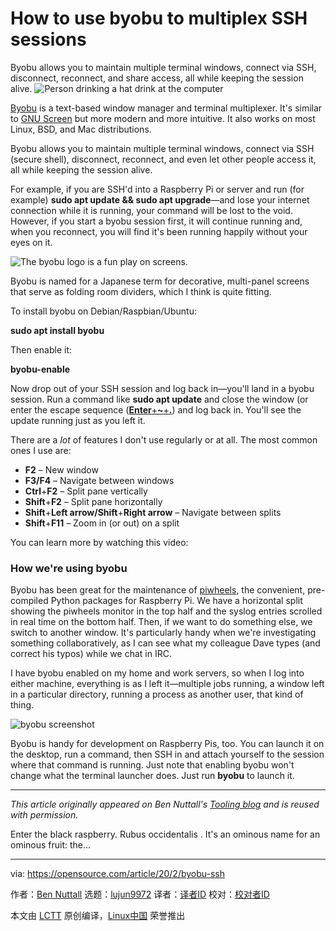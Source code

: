 [#]: collector: (lujun9972)
[#]: translator: ( )
[#]: reviewer: ( )
[#]: publisher: ( )
[#]: url: ( )
[#]: subject: (How to use byobu to multiplex SSH sessions)
[#]: via: (https://opensource.com/article/20/2/byobu-ssh)
[#]: author: (Ben Nuttall https://opensource.com/users/bennuttall)

How to use byobu to multiplex SSH sessions
======
Byobu allows you to maintain multiple terminal windows, connect via SSH,
disconnect, reconnect, and share access, all while keeping the session
alive.
![Person drinking a hat drink at the computer][1]

[Byobu][2] is a text-based window manager and terminal multiplexer. It's similar to [GNU Screen][3] but more modern and more intuitive. It also works on most Linux, BSD, and Mac distributions.

Byobu allows you to maintain multiple terminal windows, connect via SSH (secure shell), disconnect, reconnect, and even let other people access it, all while keeping the session alive.

For example, if you are SSH'd into a Raspberry Pi or server and run (for example) **sudo apt update &amp;&amp; sudo apt upgrade**—and lose your internet connection while it is running, your command will be lost to the void. However, if you start a byobu session first, it will continue running and, when you reconnect, you will find it's been running happily without your eyes on it.

![The byobu logo is a fun play on screens.][4]

Byobu is named for a Japanese term for decorative, multi-panel screens that serve as folding room dividers, which I think is quite fitting.

To install byobu on Debian/Raspbian/Ubuntu:

**sudo apt install byobu**

Then enable it:

**byobu-enable**

Now drop out of your SSH session and log back in—you'll land in a byobu session. Run a command like **sudo apt update** and close the window (or enter the escape sequence ([**Enter**+**~**+**.**][5]) and log back in. You'll see the update running just as you left it.

There are a _lot_ of features I don't use regularly or at all. The most common ones I use are:

  * **F2** – New window
  * **F3/F4** – Navigate between windows
  * **Ctrl**+**F2** – Split pane vertically
  * **Shift**+**F2** – Split pane horizontally
  * **Shift**+**Left arrow/Shift**+**Right arrow** – Navigate between splits
  * **Shift**+**F11** – Zoom in (or out) on a split



You can learn more by watching this video:

### How we're using byobu

Byobu has been great for the maintenance of [piwheels][6], the convenient, pre-compiled Python packages for Raspberry Pi. We have a horizontal split showing the piwheels monitor in the top half and the syslog entries scrolled in real time on the bottom half. Then, if we want to do something else, we switch to another window. It's particularly handy when we're investigating something collaboratively, as I can see what my colleague Dave types (and correct his typos) while we chat in IRC.

I have byobu enabled on my home and work servers, so when I log into either machine, everything is as I left it—multiple jobs running, a window left in a particular directory, running a process as another user, that kind of thing.

![byobu screenshot][7]

Byobu is handy for development on Raspberry Pis, too. You can launch it on the desktop, run a command, then SSH in and attach yourself to the session where that command is running. Just note that enabling byobu won't change what the terminal launcher does. Just run **byobu** to launch it.

* * *

_This article originally appeared on Ben Nuttall's [Tooling blog][8] and is reused with permission._

Enter the black raspberry. Rubus occidentalis . It's an ominous name for an ominous fruit: the...

--------------------------------------------------------------------------------

via: https://opensource.com/article/20/2/byobu-ssh

作者：[Ben Nuttall][a]
选题：[lujun9972][b]
译者：[译者ID](https://github.com/译者ID)
校对：[校对者ID](https://github.com/校对者ID)

本文由 [LCTT](https://github.com/LCTT/TranslateProject) 原创编译，[Linux中国](https://linux.cn/) 荣誉推出

[a]: https://opensource.com/users/bennuttall
[b]: https://github.com/lujun9972
[1]: https://opensource.com/sites/default/files/styles/image-full-size/public/lead-images/coffee_tea_laptop_computer_work_desk.png?itok=D5yMx_Dr (Person drinking a hat drink at the computer)
[2]: https://byobu.org/
[3]: http://www.gnu.org/software/screen/
[4]: https://opensource.com/sites/default/files/uploads/byobu.png (byobu screen)
[5]: https://www.google.com/search?client=ubuntu&channel=fs&q=Enter-tilde-dot&ie=utf-8&oe=utf-8
[6]: https://opensource.com/article/20/1/piwheels
[7]: https://opensource.com/sites/default/files/uploads/byobu-screenshot.png (byobu screenshot)
[8]: https://tooling.bennuttall.com/byobu/
